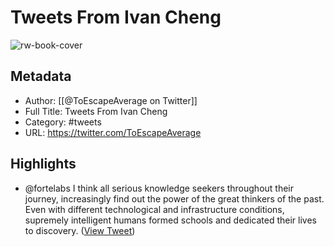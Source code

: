 # Tweets From Ivan Cheng

![rw-book-cover](https://pbs.twimg.com/profile_images/1733443088511815680/nHrEt5YA.jpg)

## Metadata
- Author: [[@ToEscapeAverage on Twitter]]
- Full Title: Tweets From Ivan Cheng
- Category: #tweets
- URL: https://twitter.com/ToEscapeAverage

## Highlights
- @fortelabs I think all serious knowledge seekers throughout their journey, increasingly find out the power of the great thinkers of the past. Even with different technological and infrastructure conditions, supremely intelligent humans formed schools and dedicated their lives to discovery. ([View Tweet](https://twitter.com/ToEscapeAverage/status/1733707793377743281))
